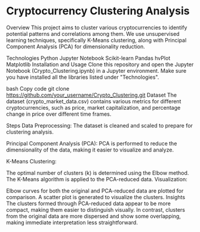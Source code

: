 # Cryptocurrency Clustering Analysis
Overview
This project aims to cluster various cryptocurrencies to identify potential patterns and correlations among them. We use unsupervised learning techniques, specifically K-Means clustering, along with Principal Component Analysis (PCA) for dimensionality reduction.

Technologies
Python
Jupyter Notebook
Scikit-learn
Pandas
hvPlot
Matplotlib
Installation and Usage
Clone this repository and open the Jupyter Notebook (Crypto_Clustering.ipynb) in a Jupyter environment. Make sure you have installed all the libraries listed under "Technologies".

bash
Copy code
git clone https://github.com/your_username/Crypto_Clustering.git
Dataset
The dataset (crypto_market_data.csv) contains various metrics for different cryptocurrencies, such as price, market capitalization, and percentage change in price over different time frames.

Steps
Data Preprocessing: The dataset is cleaned and scaled to prepare for clustering analysis.

Principal Component Analysis (PCA): PCA is performed to reduce the dimensionality of the data, making it easier to visualize and analyze.

K-Means Clustering:

The optimal number of clusters (k) is determined using the Elbow method.
The K-Means algorithm is applied to the PCA-reduced data.
Visualization:

Elbow curves for both the original and PCA-reduced data are plotted for comparison.
A scatter plot is generated to visualize the clusters.
Insights
The clusters formed through PCA-reduced data appear to be more compact, making them easier to distinguish visually. In contrast, clusters from the original data are more dispersed and show some overlapping, making immediate interpretation less straightforward.
